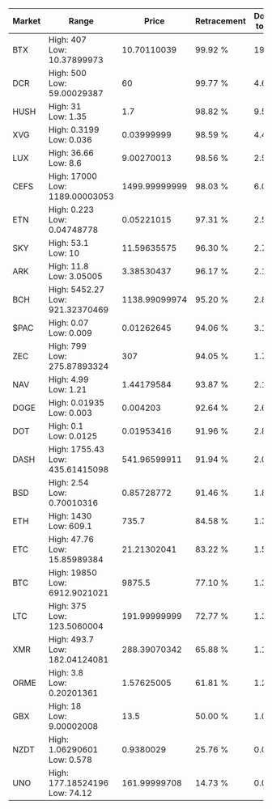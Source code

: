 | Market | Range | Price| Retracement | Doubles to 50% |
| --- | --- | --- | --- | --- |
| BTX | High: 407<br />Low: 10.37899973 | 10.70110039 | 99.92 % | 19.50 |
| DCR | High: 500<br />Low: 59.00029387 | 60 | 99.77 % | 4.66 |
| HUSH | High: 31<br />Low: 1.35 | 1.7 | 98.82 % | 9.51 |
| XVG | High: 0.3199<br />Low: 0.036 | 0.03999999 | 98.59 % | 4.45 |
| LUX | High: 36.66<br />Low: 8.6 | 9.00270013 | 98.56 % | 2.51 |
| CEFS | High: 17000<br />Low: 1189.00003053 | 1499.99999999 | 98.03 % | 6.06 |
| ETN | High: 0.223<br />Low: 0.04748778 | 0.05221015 | 97.31 % | 2.59 |
| SKY | High: 53.1<br />Low: 10 | 11.59635575 | 96.30 % | 2.72 |
| ARK | High: 11.8<br />Low: 3.05005 | 3.38530437 | 96.17 % | 2.19 |
| BCH | High: 5452.27<br />Low: 921.32370469 | 1138.99099974 | 95.20 % | 2.80 |
| $PAC | High: 0.07<br />Low: 0.009 | 0.01262645 | 94.06 % | 3.13 |
| ZEC | High: 799<br />Low: 275.87893324 | 307 | 94.05 % | 1.75 |
| NAV | High: 4.99<br />Low: 1.21 | 1.44179584 | 93.87 % | 2.15 |
| DOGE | High: 0.01935<br />Low: 0.003 | 0.004203 | 92.64 % | 2.66 |
| DOT | High: 0.1<br />Low: 0.0125 | 0.01953416 | 91.96 % | 2.88 |
| DASH | High: 1755.43<br />Low: 435.61415098 | 541.96599911 | 91.94 % | 2.02 |
| BSD | High: 2.54<br />Low: 0.70010316 | 0.85728772 | 91.46 % | 1.89 |
| ETH | High: 1430<br />Low: 609.1 | 735.7 | 84.58 % | 1.39 |
| ETC | High: 47.76<br />Low: 15.85989384 | 21.21302041 | 83.22 % | 1.50 |
| BTC | High: 19850<br />Low: 6912.9021021 | 9875.5 | 77.10 % | 1.36 |
| LTC | High: 375<br />Low: 123.5060004 | 191.99999999 | 72.77 % | 1.30 |
| XMR | High: 493.7<br />Low: 182.04124081 | 288.39070342 | 65.88 % | 1.17 |
| ORME | High: 3.8<br />Low: 0.20201361 | 1.57625005 | 61.81 % | 1.27 |
| GBX | High: 18<br />Low: 9.00002008 | 13.5 | 50.00 % | 1.00 |
| NZDT | High: 1.06290601<br />Low: 0.578 | 0.9380029 | 25.76 % | 0.00 |
| UNO | High: 177.18524196<br />Low: 74.12 | 161.99999708 | 14.73 % | 0.00 |
